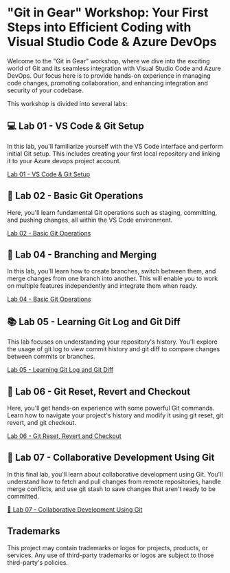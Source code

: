 # "Git in Gear" Workshop: Your First Steps into Efficient Coding with Visual Studio Code & Azure DevOps

Welcome to the "Git in Gear" workshop, where we dive into the exciting world of Git and its seamless integration with Visual Studio Code and Azure DevOps. Our focus here is to provide hands-on experience in managing code changes, promoting collaboration, and enhancing integration and security of your codebase.

This workshop is divided into several labs:

## 💻 Lab 01 - VS Code & Git Setup

In this lab, you'll familiarize yourself with the VS Code interface and perform initial Git setup. This includes creating your first local repository and linking it to your Azure devops project account.

[Lab 01 - VS Code & Git Setup](./lab-01/README.md)

## 🔀 Lab 02 - Basic Git Operations

Here, you'll learn fundamental Git operations such as staging, committing, and pushing changes, all within the VS Code environment.

[Lab 02 - Basic Git Operations](./lab-02/README.md)

## 🔄 Lab 04 - Branching and Merging

In this lab, you'll learn how to create branches, switch between them, and merge changes from one branch into another. This will enable you to work on multiple features independently and integrate them when ready.

[Lab 04 - Basic Git Operations](./lab-04/README.md)

## 📚 Lab 05 - Learning Git Log and Git Diff

This lab focuses on understanding your repository's history. You'll explore the usage of git log to view commit history and git diff to compare changes between commits or branches.

[Lab 05 - Learning Git Log and Git Diff](./lab-05/README.md)

## 🎯 Lab 06 - Git Reset, Revert and Checkout

Here, you'll get hands-on experience with some powerful Git commands. Learn how to navigate your project's history and modify it using git reset, git revert, and git checkout.

[Lab 06 - Git Reset, Revert and Checkout](./lab-06/README.md)

## 🤝 Lab 07 - Collaborative Development Using Git

In this final lab, you'll learn about collaborative development using Git. You'll understand how to fetch and pull changes from remote repositories, handle merge conflicts, and use git stash to save changes that aren't ready to be committed.

[🤝 Lab 07 - Collaborative Development Using Git](./lab-07/README.md)

## Trademarks

This project may contain trademarks or logos for projects, products, or services. Any use of third-party trademarks or logos are subject to those third-party's policies.
